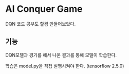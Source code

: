 # AI Conquer Game
DQN 코드 공부도 할겸 만들어보았다.

## 기능
DQN모델과 경기를 해서 나온 결과를 통해 모델이 학습한다.

학습은 model.py을 직접 실행시켜야 한다. (tensorflow 2.5.0)